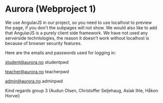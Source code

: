 # Aurora (Webproject 1)

We use AngularJS in our project, so you need to use localhost to preview the page,
if you don't the subpages will not show. We would also like to add that AngularJS
is a purely client side framework. We have not used any serverside technlologies,
the reason it doesn't work without localhost is because of browser security features.  

Here are the emails and passwords used for logging in:

student@aurora.no
studentpwd

teacher@aurora.no
teacherpwd

admin@aurora.no
adminpwd

Kind regards group 3 (Audun Olsen, Christoffer Seljehaug, Aslak Ihle, Håkon Horvei)
